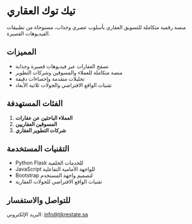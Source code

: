 # تيك توك العقاري

منصة رقمية متكاملة للتسويق العقاري بأسلوب عصري وجذاب، مستوحاة من تطبيقات الفيديوهات القصيرة.

## المميزات

- تصفح العقارات عبر فيديوهات قصيرة وجذابة
- منصة متكاملة للعملاء والمسوقين وشركات التطوير
- تحليلات متقدمة وإحصاءات دقيقة
- تقنيات الواقع الافتراضي والجولات ثلاثية الأبعاد

## الفئات المستهدفة

1. **العملاء الباحثين عن عقارات**
2. **المسوقين العقاريين**
3. **شركات التطوير العقاري**

## التقنيات المستخدمة

- Python Flask للخدمات الخلفية
- JavaScript للواجهة الأمامية التفاعلية
- Bootstrap لتصميم واجهة المستخدم
- تقنيات الواقع الافتراضي للجولات العقارية

## للتواصل والاستفسار

البريد الإلكتروني: info@tikrestate.sa
